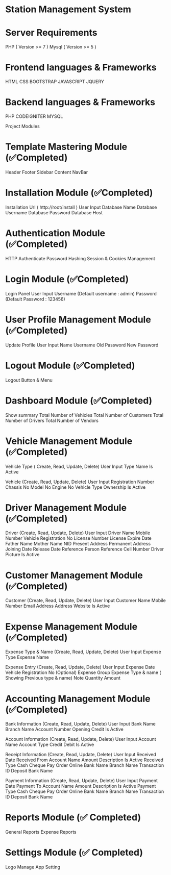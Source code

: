 # Station Management System

# Server Requirements

PHP ( Version >= 7 ) 
Mysql ( Version >= 5 )


# Frontend languages & Frameworks

HTML
CSS
BOOTSTRAP
JAVASCRIPT
JQUERY

# Backend languages & Frameworks

PHP
CODEIGNITER
MYSQL


Project Modules

# Template Mastering Module (✅Completed)

Header
Footer
Sidebar
Content
NavBar

# Installation Module (✅Completed)

Installation Url ( http://root/install )
User Input
Database Name
Database Username
Database Password
Database Host

# Authentication Module (✅Completed)

HTTP Authenticate
Password Hashing
Session & Cookies Management



# Login Module (✅Completed)

Login Panel
User Input 
Username (Default username : admin)
Password  (Default Password : 123456)


# User Profile Management Module (✅Completed)

Update Profile
User Input
Name
Username
Old Password
New Password

# Logout Module (✅Completed)

Logout Button & Menu


# Dashboard Module (✅Completed)
Show summary
Total Number of Vehicles
Total Number of Customers
Total Number of Drivers
Total Number of Vendors

# Vehicle Management Module (✅Completed)
	
Vehicle Type ( Create, Read, Update, Delete)
User Input
Type Name
Is Active

Vehicle  (Create, Read, Update, Delete)
User Input
Registration Number
Chassis No
Model No
Engine No
Vehicle Type
Ownership
Is Active




# Driver Management Module (✅Completed)

Driver  (Create, Read, Update, Delete)
User Input
Driver Name
Mobile Number 
Vehicle Registration No 
License Number
License Expire Date
Father Name
Mother Name
NID
Present Address
Permanent Address 
Joining Date
Release Date
Reference Person
Reference Cell Number
Driver Picture
Is Active

# Customer Management Module (✅Completed)

Customer  (Create, Read, Update, Delete)
User Input
Customer Name
Mobile Number 
Email Address
Address
Website
Is Active


# Expense Management Module (✅Completed)


Expense Type & Name  (Create, Read, Update, Delete)
User Input
Expense Type
Expense Name 


Expense Entry  (Create, Read, Update, Delete)
User Input
Expense Date
Vehicle Registration No (Optional)
Expense Group
Expense Type & name ( Showing Previous type & name)
 Note
Quantity
Amount	


# Accounting Management Module (✅Completed)

Bank Information  (Create, Read, Update, Delete) 
User Input
Bank Name
Branch Name
Account Number
Opening Credit
Is Active



Account Information  (Create, Read, Update, Delete) 
User Input
Account Name
Account Type
Credit
Debit
Is Active


Receipt Information  (Create, Read, Update, Delete) 
User Input
Received Date
Received From
Account Name
Amount
Description
Is Active
Received Type
Cash
Cheque
Pay Order
Online
Bank Name
Branch Name
Transaction ID
Deposit Bank Name



Payment Information  (Create, Read, Update, Delete) 
User Input
Payment Date
Payment To
Account Name
Amount
Description
Is Active
Payment Type
Cash
Cheque
Pay Order
Online
Bank Name
Branch Name
Transaction ID
Deposit Bank Name



# Reports Module (✅ Completed)

General Reports
Expense Reports



# Settings Module (✅ Completed)
	
Logo Manage
App Setting
